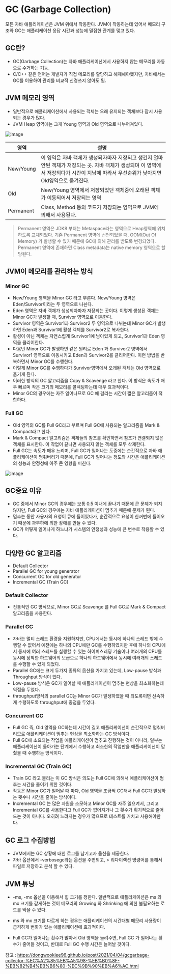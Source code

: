 # GC (Garbage Collection)
모든 자바 애플리케이션은 JVM 위에서 작동한다. JVM이 작동하는데 있어서 메모리 구조와 GC는 애플리케이션 응답 시간과 성능에 밀접한 관계를 맺고 있다.

## GC란?
- GC(Garbage Collection)는 자바 애플리케이션에서 사용하지 않는 메모리를 자동으로 수거하는 기능.
- C/C++ 같은 언어는 개발자가 직접 메모리를 할당하고 해제해야했지만, 자바에서는 GC를 이용하여 관리를 비교적 신경쓰지 않아도 됨.

## JVM 메모리 영역
- 일반적으로 애플리케이션에서 사용되는 객체는 오래 유지되는 객체보다 잠시 사용되는 경우가 많다.
- JVM Heap 영역에는 크게 Young 영역과 Old 영역으로 나누어져있다.

![image](https://user-images.githubusercontent.com/70922665/147399886-9504b88f-4a79-45dd-8933-7be0bf0de837.png)

| 영역 | 설명 |
|---|---|
|New/Young| 이 영역은 자바 객체가 생성되자마자 저장되고 생긴지 얼마 안된 객체가 저장되는 곳. 자바 객체가 생성되며 이 영역에서 저장되다가 시간이 지남에 따라서 우선순위가 낮아지면 Old영역으로 옮겨진다.|
|Old| New/Young 영역에서 저장되었던 객체중에 오래된 객체가 이동되어서 저장되는 영역|
|Permanent| Class, Method 등의 코드가 저장되는 영역으로 JVM에 의해서 사용된다. |
> Permanent 영역은 JDK8 부터는 Metaspace라는 영역으로 Heap영역에 위치하도록 교체되었다. 기존 Permanent 영역에 선언되었을 때, OOM(Out Of Memory) 가 발생할 수 있기 때문에 GC에 의해 관리를 받도록 변경되었다. Permanent 영역에 존재하던 Class metadata는 native memory 영역으로 할당된다.

## JVM이 메모리를 관리하는 방식
### Minor GC
- New/Young 영역을 Minor GC 라고 부른다. New/Young 영역은 Eden/Survivor이라는 두 영역으로 나뉜다.
- Eden 영역은 자바 객체가 생성되자마자 저장되는 곳이다. 이렇게 생성된 객체는 Minor GC가 발생할 때, Survivor 영역으로 이동한다.
- Survivor 영역은 Survivor1과 Survivor2 두 영역으로 나뉘는데 Minor GC가 발생하면 Eden과 Survivor1에 활성 객체를 Survivor2로 복사한다.
- 활성이 아닌 객체는 자연스럽게 Survivor1에 남아있게 되고, Survivor1과 Eden 영역을 클리어한다.
- 다음번 Minor GC가 발생하면 같은 원리로 Eden 과 Survivor2 영역에서 Survivor1 영역으로 이동시키고 Eden과 Survivor2를 클리어한다. 이런 방법을 반복하면서 Minor GC를 수행한다.
- 이렇게 Minor GC를 수행하다가 Survivor영역에서 오래된 객체는 Old 영역으로 옮기게 된다.
- 이러한 방식의 GC 알고리즘을 Copy & Scavenge 라고 한다. 이 방식은 속도가 매우 빠르며 작은 크기의 메모리를 콜렉팅하는데 매우 효과적이다.
- Minor GC의 경우에는 자주 일어나므로 GC 에 걸리는 시간이 짧은 알고리즘이 적합하다.

### Full GC
- Old 영역의 GC를 Full GC라고 부르며 Full GC에 사용되는 알고리즘을 Mark & Compact라고 한다.
- Mark & Compact 알고리즘은 객체들의 참조를 확인하면서 참조가 연결되지 않은 객체를 표시한다. 이 작업이 끝나면 사용되지 않는 객체를 모두 삭제한다.
- Full GC는 속도가 매우 느리며, Full GC가 일어나는 도중에는 순간적으로 자바 애플리케이션이 멈춰버리기 때문에, Full GC가 일어나는 정도와 시간은 애플리케이션의 성능과 안정성에 아주 큰 영향을 미친다.

![image](https://user-images.githubusercontent.com/70922665/147399695-55766ba5-5b2e-4a37-8f02-a9288b799083.png)

## GC중요 이유
- GC 중에서 Minor GC의 경우에는 보통 0.5 이내에 끝나기 때문에 큰 문제가 되지 않지만, Full GC의 경우에는 자바 애플리케이션이 멈추기 때문에 문제가 된다.
- 멈추는 동안 사용자의 요청이 큐에 들어있다가, 순간적으로 요청이 한꺼번에 들어오기 때문에 과부하에 의한 장애를 만들 수 있다.
- GC가 어떻게 일어나게 하느냐가 시스템의 안정성과 성능에 큰 변수로 작용할 수 있다.

## 다양한 GC 알고리즘
- Default Collector
- Parallel GC for young generator
- Concurrent GC for old generator
- Incremental GC (Train GC)

### Default Collector
- 전통적인 GC 방식으로, Minor GC로 Scavenge 를 Full GC로 Mark & Compact 알고리즘을 사용한다.

### Parallel GC
- 자바는 멀티 스레드 환경을 지원하지만, CPU에서는 동시에 하나의 스레드 밖에 수행할 수 없어서 예전에는 하나의 CPU에만 GC를 수행하였지만 후에 하나의 CPU에서 동시에 여러 스레드를 실행할 수 있는 하이퍼스레딩 기술이나 여러개의 CPU를 동시에 장착한 하드웨어의 보급으로 하나의 하드웨어에서 동시에 여러개의 스레드를 수행할 수 있게 되었다.
- Parallel GC에는 크게 두가지 종류의 옵션을 가지고 있는데, Low-pause 방식과 Throughput 방식이 있다.
- Low-pause 방식은 GC가 일어날 때 애플리케이션이 멈추는 현상을 최소화하는데 역점을 두었다.
- throughput방식의 parallel GC는 Minor GC가 발생하였을 때 되도록이면 신속하게 수행하도록 throughput에 중점을 두었다.

### Concurrent GC
- Full GC 즉, Old 영역을 GC하는데 시간이 길고 애플리케이션이 순간적으로 멈춰버리므로 애플리케이션이 멈추는 현상을 최소화하는 GC 방식이다.
- Full GC에 소요되는 작업을 애플리케이션이 멈추고 진행하는 것이 아니라, 일부는 애플리케이션이 돌아가는 단계에서 수행하고 최소한의 작업만을 애플리케이션이 맘췄을 때 수행하는 방식이다.

### Incremental GC (Train GC) 
- Train GC 라고 불리는 이 GC 방식은 의도는 Full GC에 의해서 애플리케이션이 멈추는 시간을 줄이기 위한 것이다.
- 작동은 Minor GC가 일어날 때 마다, Old 영역을 조금씩 GC해서 Full GC가 발생하는 횟수나 시간을 줄이는 방식이다.
- Incremental GC 는 많은 자원을 소모하고 Minor GC를 자주 일으켜서, 그리고 Incremental GC를 사용한다고 Full GC가 없어지거나 그 횟수가 획기적으로 줄어드는 것이 아니다. 오히려 느려지는 경우가 많으므로 테스트를 거치고 사용해야한다.

## GC 로그 수집방법
- JVM에서는 GC 상황에 대한 로그를 남기고자 옵션을 제공한다.
- 자바 옵션에서 -verbosegc라는 옵션을 주면되고, > 리다이렉션 명령어를 통해서 파일로 저장하고 분석 할 수 있다.

## JVM 튜닝
- -ms, -mx 옵션을 이용해서 힙 크기를 정한다. 일반적으로 애플리케이션은 ms 와 mx 크기를 같게하는 것이 메모리의 Growing 와 Shrinking 에 의한 불필요하는 로드를 막을 수 있다.
- ms 와 mx 크기를 다르게 하는 경우는 애플리케이션의 시간대별 메모리 사용량이 급격하게 변화가 있는 애플리케이션에 효과적이다.

- Full GC가 일어나는 횟수가 많아서 Old 영역을 늘려주면, Full GC 가 일어나는 횟수가 줄어들 것이고, 반대로 Full GC 수행 시간은 늘어날 것이다.



참고 : https://dongwooklee96.github.io/post/2021/04/04/gcgarbage-collector-%EC%A2%85%EB%A5%98-%EB%B0%8F-%EB%82%B4%EB%B6%80-%EC%9B%90%EB%A6%AC.html